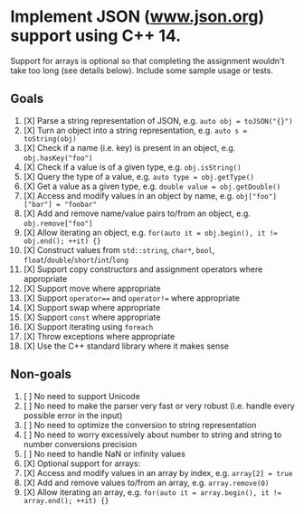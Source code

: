 # Implement JSON (www.json.org) support using C++ 14. 

  Support for arrays is optional so that completing the assignment wouldn't take too long (see details below). Include some sample usage or tests.

## Goals 

   1. [X] Parse a string representation of JSON, e.g. `auto obj = toJSON("{}")`
   2. [X] Turn an object into a string representation, e.g. `auto s = toString(obj)`
   3. [X] Check if a name (i.e. key) is present in an object, e.g. `obj.hasKey("foo")`
   4. [X] Check if a value is of a given type, e.g. `obj.isString()`
   5. [X] Query the type of a value, e.g. `auto type = obj.getType()`
   6. [X] Get a value as a given type, e.g. `double value = obj.getDouble()`
   7. [X] Access and modify values in an object by name, e.g. `obj["foo"]["bar"] = "foobar"`
   8. [X] Add and remove name/value pairs to/from an object, e.g. `obj.remove["foo"]`
   9. [X] Allow iterating an object, e.g. `for(auto it = obj.begin(), it != obj.end(); ++it) {}`
   10. [X] Construct values from `std::string`, `char*`, `bool`, `float`/`double`/`short`/`int`/`long`
   11. [X] Support copy constructors and assignment operators where appropriate
   12. [X] Support move where appropriate
   13. [X] Support `operator==` and `operator!=` where appropriate
   14. [X] Support swap where appropriate
   15. [X] Support `const` where appropriate
   16. [X] Support iterating using `foreach`
   17. [X] Throw exceptions where appropriate
   18. [X] Use the C++ standard library where it makes sense

## Non-goals

   1. [ ] No need to support Unicode
   2. [ ] No need to make the parser very fast or very robust (i.e. handle every possible error in the input)
   3. [ ] No need to optimize the conversion to string representation
   4. [ ] No need to worry excessively about number to string and string to number conversions precision
   5. [ ] No need to handle NaN or infinity values
   6. [X] Optional support for arrays:
   7. [X] Access and modify values in an array by index, e.g. `array[2] = true`
   8. [X] Add and remove values to/from an array, e.g. `array.remove(0)`
   9. [X] Allow iterating an array, e.g. `for(auto it = array.begin(), it != array.end(); ++it) {}`
